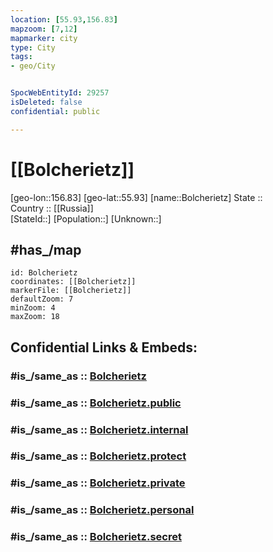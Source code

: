 ```yaml
---
location: [55.93,156.83] 
mapzoom: [7,12] 
mapmarker: city 
type: City
tags:
- geo/City


SpocWebEntityId: 29257
isDeleted: false
confidential: public

---
```


# [[Bolcherietz]] 

[geo-lon::156.83] 
[geo-lat::55.93] 
[name::Bolcherietz] 
State ::  
Country :: [[Russia]]  
[StateId::] 
[Population::] 
[Unknown::] 

## #has_/map 

```leaflet
id: Bolcherietz
coordinates: [[Bolcherietz]] 
markerFile: [[Bolcherietz]] 
defaultZoom: 7 
minZoom: 4
maxZoom: 18
```


## Confidential Links & Embeds: 

### #is_/same_as :: [Bolcherietz](/_Standards/Earth/Continent/Asia/Asia~North/Asia~NorthEast/Kamchatka_Krai/City/Bolcherietz.md) 

### #is_/same_as :: [Bolcherietz.public](/_public/Earth/Continent/Asia/Asia~North/Asia~NorthEast/Kamchatka_Krai/City/Bolcherietz.public.md) 

### #is_/same_as :: [Bolcherietz.internal](/_internal/Earth/Continent/Asia/Asia~North/Asia~NorthEast/Kamchatka_Krai/City/Bolcherietz.internal.md) 

### #is_/same_as :: [Bolcherietz.protect](/_protect/Earth/Continent/Asia/Asia~North/Asia~NorthEast/Kamchatka_Krai/City/Bolcherietz.protect.md) 

### #is_/same_as :: [Bolcherietz.private](/_private/Earth/Continent/Asia/Asia~North/Asia~NorthEast/Kamchatka_Krai/City/Bolcherietz.private.md) 

### #is_/same_as :: [Bolcherietz.personal](/_personal/Earth/Continent/Asia/Asia~North/Asia~NorthEast/Kamchatka_Krai/City/Bolcherietz.personal.md) 

### #is_/same_as :: [Bolcherietz.secret](/_secret/Earth/Continent/Asia/Asia~North/Asia~NorthEast/Kamchatka_Krai/City/Bolcherietz.secret.md)

